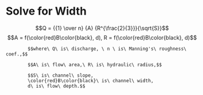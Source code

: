 # Solve for Width

  $$Q = {{1} \over n} {A} {R^{\frac{2}{3}}}{\sqrt{S}}$$
            $$A = f(\color{red}B\color{black}, d),
            R = f(\color{red}B\color{black}, d)$$
  
            $$where\ Q\ is\ discharge, \ n \ is\ Manning's\ roughness\  coef.,$$
  
            $$A\ is\ flow\ area,\ R\ is\ hydraulic\ radius,$$
  
            $$S\ is\ channel\ slope,
            \color{red}B\color{black}\ is\ channel\ width,
            d\ is\ flow\ depth.$$